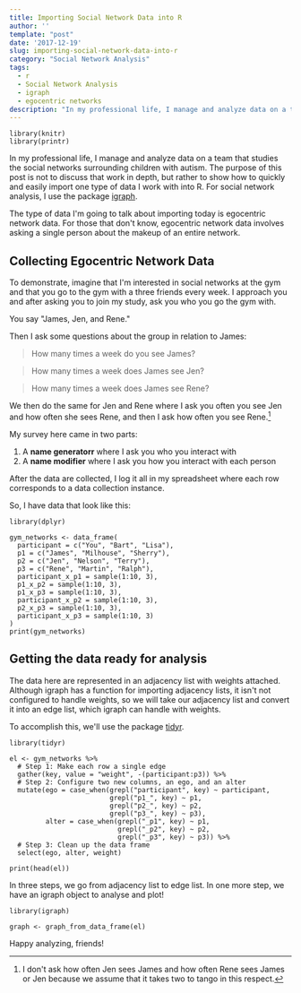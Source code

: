 ```yaml
---
title: Importing Social Network Data into R
author: ''
template: "post"
date: '2017-12-19'
slug: importing-social-network-data-into-r
category: "Social Network Analysis"
tags:
  - r
  - Social Network Analysis
  - igraph
  - egocentric networks
description: "In my professional life, I manage and analyze data on a team that studies the social networks surrounding children with autism. The purpose of this post is not to discuss that work in depth, but rather to show how to quickly and easily import one type of data I work with into R. "
---
```


```{r, echo=FALSE}
library(knitr)
library(printr)
```


In my professional life, I manage and analyze data on a team that studies the social networks surrounding children with autism. The purpose of this post is not to discuss that work in depth, but rather to show how to quickly and easily import one type of data I work with into R. For social network analysis, I use the package [igraph](http://igraph.org/r/).

The type of data I'm going to talk about importing today is egocentric network data. For those that don't know, egocentric network data involves asking a single person about the makeup of an entire network.

## Collecting Egocentric Network Data
To demonstrate, imagine that I'm interested in social networks at the gym and that you go to the gym with a three friends every week. I approach you and after asking you to join my study, ask you who you go the gym with.

You say "James, Jen, and Rene."

Then I ask some questions about the group in relation to James:

> How many times a week do you see James?

> How many times a week does James see Jen?

> How many times a week does James see Rene?

We then do the same for Jen and Rene where I ask you often you see Jen and how often she sees Rene, and then I ask how often you see Rene.[^1]

My survey here came in two parts:

1. A **name generatorr** where I ask you who you interact with
2. A **name modifier** where I ask you how you interact with each person

After the data are collected, I log it all in my spreadsheet where each row corresponds to a data collection instance.

So, I have data that look like this:

```{r, message=FALSE}
library(dplyr)

gym_networks <- data_frame(
  participant = c("You", "Bart", "Lisa"),
  p1 = c("James", "Milhouse", "Sherry"),
  p2 = c("Jen", "Nelson", "Terry"),
  p3 = c("Rene", "Martin", "Ralph"),
  participant_x_p1 = sample(1:10, 3),
  p1_x_p2 = sample(1:10, 3),
  p1_x_p3 = sample(1:10, 3),  
  participant_x_p2 = sample(1:10, 3),
  p2_x_p3 = sample(1:10, 3),
  participant_x_p3 = sample(1:10, 3)
)
print(gym_networks)
```

## Getting the data ready for analysis

The data here are represented in an adjacency list with weights attached. Although igraph has a function for importing adjacency lists, it isn't not configured to handle weights, so we will take our adjacency list and convert it into an edge list, which igraph can handle with weights.

To accomplish this, we'll use the package [tidyr](http://tidyr.tidyverse.org/).

```{r, message=FALSE}
library(tidyr)

el <- gym_networks %>%
  # Step 1: Make each row a single edge
  gather(key, value = "weight", -(participant:p3)) %>%
  # Step 2: Configure two new columns, an ego, and an alter
  mutate(ego = case_when(grepl("participant", key) ~ participant,
                         grepl("p1_", key) ~ p1,
                         grepl("p2_", key) ~ p2,
                         grepl("p3_", key) ~ p3),
         alter = case_when(grepl("_p1", key) ~ p1,
                           grepl("_p2", key) ~ p2,
                           grepl("_p3", key) ~ p3)) %>%
  # Step 3: Clean up the data frame
  select(ego, alter, weight)

print(head(el))
```

In three steps, we go from adjacency list to edge list. In one more step, we have an igraph object to analyse and plot!

```{r, message=FALSE}
library(igraph)

graph <- graph_from_data_frame(el)
```

Happy analyzing, friends!


[^1]: I don't ask how often Jen sees James and how often Rene sees James or Jen because we assume that it takes two to tango in this respect.
